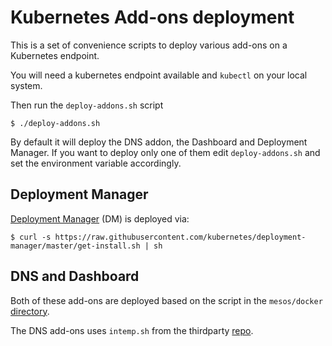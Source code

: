Kubernetes Add-ons deployment
=============================

This is a set of convenience scripts to deploy various add-ons on a Kubernetes endpoint.

You will need a kubernetes endpoint available and `kubectl` on your local system.

Then run the `deploy-addons.sh` script

    $ ./deploy-addons.sh

By default it will deploy the DNS addon, the Dashboard and Deployment Manager.
If you want to deploy only one of them edit `deploy-addons.sh` and set the environment variable accordingly.

Deployment Manager
------------------

[Deployment Manager](https://github.com/kubernetes/deployment-manager) (DM) is deployed via:

    $ curl -s https://raw.githubusercontent.com/kubernetes/deployment-manager/master/get-install.sh | sh

DNS and Dashboard
-----------------

Both of these add-ons are deployed based on the script in the `mesos/docker` [directory](https://github.com/kubernetes/kubernetes/tree/master/cluster/mesos/docker).

The DNS add-ons uses `intemp.sh` from the thirdparty [repo](https://github.com/kubernetes/kubernetes/tree/master/third_party/intemp).
